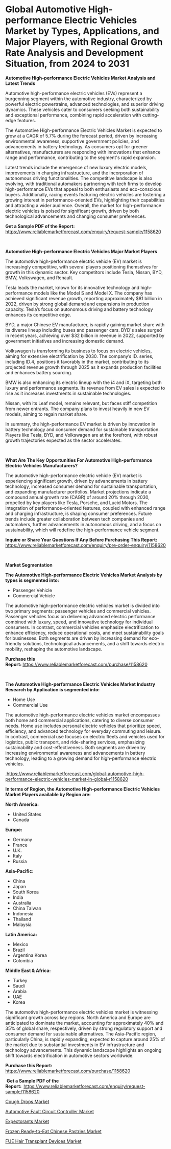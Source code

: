 <p><h1>Global Automotive High-performance Electric Vehicles Market by Types, Applications, and Major Players, with Regional Growth Rate Analysis and Development Situation, from 2024 to 2031</h1></p><p><strong>Automotive High-performance Electric Vehicles Market Analysis and Latest Trends</strong></p>
<p><p>Automotive high-performance electric vehicles (EVs) represent a burgeoning segment within the automotive industry, characterized by powerful electric powertrains, advanced technologies, and superior driving dynamics. These vehicles cater to consumers seeking both sustainability and exceptional performance, combining rapid acceleration with cutting-edge features. </p><p>The Automotive High-performance Electric Vehicles Market is expected to grow at a CAGR of 5.7% during the forecast period, driven by increasing environmental awareness, supportive government policies, and advancements in battery technology. As consumers opt for greener alternatives, manufacturers are responding with innovations that enhance range and performance, contributing to the segment's rapid expansion.</p><p>Latest trends include the emergence of new luxury electric models, improvements in charging infrastructure, and the incorporation of autonomous driving functionalities. The competitive landscape is also evolving, with traditional automakers partnering with tech firms to develop high-performance EVs that appeal to both enthusiasts and eco-conscious buyers. Additionally, racing events featuring electric vehicles are fostering a growing interest in performance-oriented EVs, highlighting their capabilities and attracting a wider audience. Overall, the market for high-performance electric vehicles is poised for significant growth, driven by both technological advancements and changing consumer preferences.</p></p>
<p><strong>Get a Sample PDF of the Report:&nbsp;</strong> <a href="https://www.reliablemarketforecast.com/enquiry/request-sample/1158620?utm_campaign=1082&utm_medium=2&utm_source=Github&utm_content=ia&utm_term=05122024&utm_id=automotive-high-performance-electric-vehicles">https://www.reliablemarketforecast.com/enquiry/request-sample/1158620</a></p>
<p>&nbsp;</p>
<p><strong>Automotive High-performance Electric Vehicles Major Market Players</strong></p>
<p><p>The automotive high-performance electric vehicle (EV) market is increasingly competitive, with several players positioning themselves for growth in this dynamic sector. Key competitors include Tesla, Nissan, BYD, BMW, Volkswagen, and Renault. </p><p>Tesla leads the market, known for its innovative technology and high-performance models like the Model S and Model X. The company has achieved significant revenue growth, reporting approximately $81 billion in 2022, driven by strong global demand and expansions in production capacity. Tesla’s focus on autonomous driving and battery technology enhances its competitive edge.</p><p>BYD, a major Chinese EV manufacturer, is rapidly gaining market share with its diverse lineup including buses and passenger cars. BYD's sales surged in recent years, achieving over $32 billion in revenue in 2022, supported by government initiatives and increasing domestic demand.</p><p>Volkswagen is transforming its business to focus on electric vehicles, aiming for extensive electrification by 2030. The company’s ID. series, including ID.4, positions it favorably in the market, contributing to its projected revenue growth through 2025 as it expands production facilities and enhances battery sourcing.</p><p>BMW is also enhancing its electric lineup with the i4 and iX, targeting both luxury and performance segments. Its revenue from EV sales is expected to rise as it increases investments in sustainable technologies.</p><p>Nissan, with its Leaf model, remains relevant, but faces stiff competition from newer entrants. The company plans to invest heavily in new EV models, aiming to regain market share.</p><p>In summary, the high-performance EV market is driven by innovation in battery technology and consumer demand for sustainable transportation. Players like Tesla, BYD, and Volkswagen are at the forefront, with robust growth trajectories expected as the sector accelerates.</p></p>
<p>&nbsp;</p>
<p><strong>What Are The Key Opportunities For Automotive High-performance Electric Vehicles Manufacturers?</strong></p>
<p><p>The automotive high-performance electric vehicle (EV) market is experiencing significant growth, driven by advancements in battery technology, increased consumer demand for sustainable transportation, and expanding manufacturer portfolios. Market projections indicate a compound annual growth rate (CAGR) of around 20% through 2030, propelled by key players like Tesla, Porsche, and Lucid Motors. The integration of performance-oriented features, coupled with enhanced range and charging infrastructure, is shaping consumer preferences. Future trends include greater collaboration between tech companies and automakers, further advancements in autonomous driving, and a focus on sustainability, which will redefine the high-performance vehicle segment.</p></p>
<p><strong>Inquire or Share Your Questions If Any Before Purchasing This Report:</strong> <a href="https://www.reliablemarketforecast.com/enquiry/pre-order-enquiry/1158620?utm_campaign=1082&utm_medium=2&utm_source=Github&utm_content=ia&utm_term=05122024&utm_id=automotive-high-performance-electric-vehicles">https://www.reliablemarketforecast.com/enquiry/pre-order-enquiry/1158620</a></p>
<p>&nbsp;</p>
<p><strong>Market Segmentation</strong></p>
<p><strong>The Automotive High-performance Electric Vehicles Market Analysis by types is segmented into:</strong></p>
<p><ul><li>Passenger Vehicle</li><li>Commercial Vehicle</li></ul></p>
<p><p>The automotive high-performance electric vehicles market is divided into two primary segments: passenger vehicles and commercial vehicles. Passenger vehicles focus on delivering advanced electric performance combined with luxury, speed, and innovative technology for individual consumers. In contrast, commercial vehicles emphasize electrification to enhance efficiency, reduce operational costs, and meet sustainability goals for businesses. Both segments are driven by increasing demand for eco-friendly solutions, technological advancements, and a shift towards electric mobility, reshaping the automotive landscape.</p></p>
<p><strong>Purchase this Report:&nbsp;</strong><a href="https://www.reliablemarketforecast.com/purchase/1158620?utm_campaign=1082&utm_medium=2&utm_source=Github&utm_content=ia&utm_term=05122024&utm_id=automotive-high-performance-electric-vehicles">https://www.reliablemarketforecast.com/purchase/1158620</a></p>
<p>&nbsp;</p>
<p><strong>The Automotive High-performance Electric Vehicles Market Industry Research by Application is segmented into:</strong></p>
<p><ul><li>Home Use</li><li>Commercial Use</li></ul></p>
<p><p>The automotive high-performance electric vehicles market encompasses both home and commercial applications, catering to diverse consumer needs. Home use includes personal electric vehicles that prioritize speed, efficiency, and advanced technology for everyday commuting and leisure. In contrast, commercial use focuses on electric fleets and vehicles used for logistics, public transport, and ride-sharing services, emphasizing sustainability and cost-effectiveness. Both segments are driven by increasing environmental awareness and advancements in battery technology, leading to a growing demand for high-performance electric vehicles.</p></p>
<p><a href="https://www.reliablemarketforecast.com/global-automotive-high-performance-electric-vehicles-market-in-global-r1158620?utm_campaign=1082&utm_medium=2&utm_source=Github&utm_content=ia&utm_term=05122024&utm_id=automotive-high-performance-electric-vehicles">&nbsp;https://www.reliablemarketforecast.com/global-automotive-high-performance-electric-vehicles-market-in-global-r1158620</a></p>
<p><strong>In terms of Region, the Automotive High-performance Electric Vehicles Market Players available by Region are:</strong></p>
<p>
    <p> <strong> North America: </strong>
        <ul>
            <li>United States</li>
            <li>Canada</li>
        </ul>
        </p> 
    <p> <strong> Europe: </strong>
        <ul>
            <li>Germany</li>
            <li>France</li>
            <li>U.K.</li>
            <li>Italy</li>
            <li>Russia</li>
        </ul>
        </p> 
    <p> <strong> Asia-Pacific: </strong>
        <ul>
            <li>China</li>
            <li>Japan</li>
            <li>South Korea</li>
            <li>India</li>
            <li>Australia</li>
            <li>China Taiwan</li>
            <li>Indonesia</li>
            <li>Thailand</li>
            <li>Malaysia</li>
        </ul>
        </p> 
    <p> <strong> Latin America: </strong>
        <ul>
            <li>Mexico</li>
            <li>Brazil</li>
            <li>Argentina Korea</li>
            <li>Colombia</li>
        </ul>
        </p> 
    <p> <strong> Middle East & Africa: </strong>
        <ul>
            <li>Turkey</li>
            <li>Saudi</li>
            <li>Arabia</li>
            <li>UAE</li>
            <li>Korea</li>
        </ul>
    </p>
    </p>
<p><p>The automotive high-performance electric vehicles market is witnessing significant growth across key regions. North America and Europe are anticipated to dominate the market, accounting for approximately 40% and 35% of global share, respectively, driven by strong regulatory support and consumer demand for sustainable alternatives. The Asia-Pacific region, particularly China, is rapidly expanding, expected to capture around 25% of the market due to substantial investments in EV infrastructure and technology advancements. This dynamic landscape highlights an ongoing shift towards electrification in automotive sectors worldwide.</p></p>
<p><strong>Purchase this Report: </strong><a href="https://www.reliablemarketforecast.com/purchase/1158620?utm_campaign=1082&utm_medium=2&utm_source=Github&utm_content=ia&utm_term=05122024&utm_id=automotive-high-performance-electric-vehicles">https://www.reliablemarketforecast.com/purchase/1158620</a></p>
<p>&nbsp;<strong>Get a Sample PDF of the Report:&nbsp;&nbsp;</strong><a href="https://www.reliablemarketforecast.com/enquiry/request-sample/1158620?utm_campaign=1082&utm_medium=2&utm_source=Github&utm_content=ia&utm_term=05122024&utm_id=automotive-high-performance-electric-vehicles">https://www.reliablemarketforecast.com/enquiry/request-sample/1158620</a></p>
<p><strong></strong></p>
<p><p><a href="https://www.linkedin.com/pulse/detailed-examination-cough-drops-market-size-projecting-136-8ud7e?utm_campaign=1082&utm_medium=2&utm_source=Github&utm_content=ia&utm_term=05122024&utm_id=automotive-high-performance-electric-vehicles">Cough Drops Market</a></p><p><a href="https://github.com/NorbertYates/Market-Research-Report-List-7/blob/main/automotive-fault-circuit-controller-market.md?utm_campaign=1082&utm_medium=2&utm_source=Github&utm_content=ia&utm_term=05122024&utm_id=automotive-high-performance-electric-vehicles">Automotive Fault Circuit Controller Market</a></p><p><a href="https://www.linkedin.com/pulse/scope-trends-expectorants-market-latest-dynamics-future-leate?utm_campaign=1082&utm_medium=2&utm_source=Github&utm_content=ia&utm_term=05122024&utm_id=automotive-high-performance-electric-vehicles">Expectorants Market</a></p><p><a href="https://issuu.com/reportprime-2/docs/frozen-ready-to-eat-chinese-pastries-market-size-2?utm_campaign=1082&utm_medium=2&utm_source=Github&utm_content=ia&utm_term=05122024&utm_id=automotive-high-performance-electric-vehicles">Frozen Ready-to-Eat Chinese Pastries Market</a></p><p><a href="https://issuu.com/reportprime-2/docs/fue-hair-transplant-devices-market-size-2030.pptx?utm_campaign=1082&utm_medium=2&utm_source=Github&utm_content=ia&utm_term=05122024&utm_id=automotive-high-performance-electric-vehicles">FUE Hair Transplant Devices Market</a></p></p>